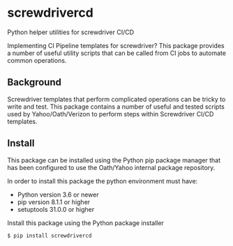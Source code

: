 # screwdrivercd

Python helper utilities for screwdriver CI/CD

Implementing CI Pipeline templates for screwdriver?  This package provides a number of useful 
utility scripts that can be called from CI jobs to automate common operations.

## Background

Screwdriver templates that perform complicated operations can be tricky to write and test.  This 
package contains a number of useful and tested scripts used by Yahoo/Oath/Verizon to perform steps 
within Screwdriver CI/CD templates.

## Install

This package can be installed using the Python pip package manager that has been configured to use the Oath/Yahoo
internal package repository.

In order to install this package the python environment must have:

* Python version 3.6 or newer
* pip version 8.1.1 or higher
* setuptools 31.0.0 or higher

Install this package using the Python package installer

```console
$ pip install screwdrivercd
```
